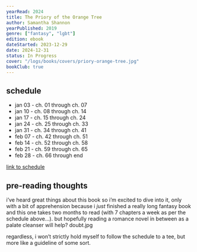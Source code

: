 ```yaml
---
yearRead: 2024
title: The Priory of the Orange Tree
author: Samantha Shannon
yearPublished: 2019
genre: ["fantasy", "lgbt"]
edition: ebook
dateStarted: 2023-12-29
date: 2024-12-31
status: In Progress
cover: "/logs/books/covers/priory-orange-tree.jpg"
bookClub: true
---
```


## schedule

- jan 03 - ch. 01 through ch. 07
- jan 10 - ch. 08 through ch. 14
- jan 17 - ch. 15 through ch. 24
- jan 24 - ch. 25 through ch. 33
- jan 31 - ch. 34 through ch. 41
- feb 07 - ch. 42 through ch. 51
- feb 14 - ch. 52 through ch. 58
- feb 21 - ch. 59 through ch. 65
- feb 28 - ch. 66 through end

<p></p>

[link to schedule](https://www.reddit.com/r/bookclub/s/KeGx5SOGCe)

## pre-reading thoughts

i’ve heard great things about this book so i’m excited to dive into it, only with a bit of apprehension because i *just* finished a really long fantasy book and this one takes two months to read (with 7 chapters a week as per the schedule above…). but hopefully reading a romance novel in between as a palate cleanser will help? doubt.jpg

regardless, i won’t strictly hold myself to follow the schedule to a tee, but more like a guideline of some sort.